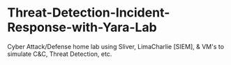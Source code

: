 # Threat-Detection-Incident-Response-with-Yara-Lab

Cyber Attack/Defense home lab using Sliver, LimaCharlie [SIEM], & VM's to simulate C&C, Threat Detection, etc.

